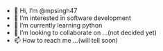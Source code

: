 - 👋 Hi, I’m @mpsingh47
- 👀 I’m interested in software development
- 🌱 I’m currently learning python
- 💞️ I’m looking to collaborate on ...(not decided yet)
- 📫 How to reach me ...(will tell soon)

<!---
mpsingh47/mpsingh47 is a ✨ special ✨ repository because its `README.md` (this file) appears on your GitHub profile.
You can click the Preview link to take a look at your changes.
--->
